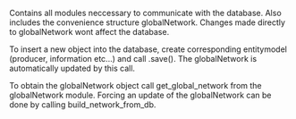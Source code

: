Contains all modules neccessary to communicate with the database.
Also includes the convenience structure globalNetwork. Changes made directly to
globalNetwork wont affect the database.

To insert a new object into the database, create corresponding entitymodel
(producer, information etc...) and call .save(). The globalNetwork is automatically
updated by this call.

To obtain the globalNetwork object call get_global_network from the globalNetwork module.
Forcing an update of the globalNetwork can be done by calling build_network_from_db.